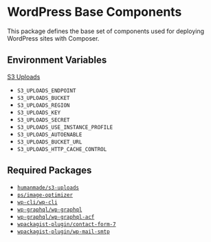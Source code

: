 # WordPress Base Components

This package defines the base set of components used for deploying WordPress sites with Composer.

## Environment Variables

[S3 Uploads](https://github.com/humanmade/S3-Uploads)

-   `S3_UPLOADS_ENDPOINT`
-   `S3_UPLOADS_BUCKET`
-   `S3_UPLOADS_REGION`
-   `S3_UPLOADS_KEY`
-   `S3_UPLOADS_SECRET`
-   `S3_UPLOADS_USE_INSTANCE_PROFILE`
-   `S3_UPLOADS_AUTOENABLE`
-   `S3_UPLOADS_BUCKET_URL`
-   `S3_UPLOADS_HTTP_CACHE_CONTROL`

## Required Packages

-   [`humanmade/s3-uploads`](https://github.com/humanmade/S3-Uploads)
-   [`ps/image-optimizer`](https://github.com/psliwa/image-optimizer)
-   [`wp-cli/wp-cli`](https://github.com/wp-cli/wp-cli)
-   [`wp-graphql/wp-graphql`](https://github.com/wp-graphql/wp-graphql)
-   [`wp-graphql/wp-graphql-acf`](https://github.com/wp-graphql/wp-graphql-acf)
-   [`wpackagist-plugin/contact-form-7`](https://wordpress.org/plugins/contact-form-7/)
-   [`wpackagist-plugin/wp-mail-smtp`](https://wordpress.org/plugins/wp-mail-smtp/)
